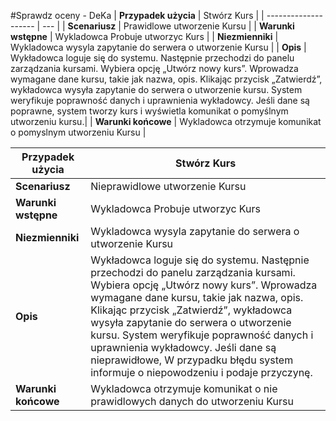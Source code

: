 #Sprawdz oceny - DeKa
| **Przypadek użycia** | Stwórz Kurs    |
| -------------------- | --- |
| **Scenariusz**       |  Prawidlowe utworzenie Kursu   |
| **Warunki wstępne**  |  Wykladowca Probuje utworzyc Kurs   |
| **Niezmienniki**     |  Wykladowca wysyla zapytanie do serwera o utworzenie Kursu   |
| **Opis**             |  Wykładowca loguje się do systemu. Następnie przechodzi do panelu zarządzania kursami. Wybiera opcję „Utwórz nowy kurs”. Wprowadza wymagane dane kursu, takie jak nazwa, opis. Klikając przycisk „Zatwierdź”, wykładowca wysyła zapytanie do serwera o utworzenie kursu. System weryfikuje poprawność danych i uprawnienia wykładowcy. Jeśli dane są poprawne, system tworzy kurs i wyświetla komunikat o pomyślnym utworzeniu kursu.|
| **Warunki końcowe**  | Wykladowca otrzymuje komunikat o pomyslnym utworzeniu Kursu    |


| **Przypadek użycia** | Stwórz Kurs    |
| -------------------- | --- |
| **Scenariusz**       |  Nieprawidlowe utworzenie Kursu   |
| **Warunki wstępne**  |  Wykladowca Probuje utworzyc Kurs   |
| **Niezmienniki**     |  Wykladowca wysyla zapytanie do serwera o utworzenie Kursu   |
| **Opis**             |  Wykładowca loguje się do systemu. Następnie przechodzi do panelu zarządzania kursami. Wybiera opcję „Utwórz nowy kurs”. Wprowadza wymagane dane kursu, takie jak nazwa, opis. Klikając przycisk „Zatwierdź”, wykładowca wysyła zapytanie do serwera o utworzenie kursu. System weryfikuje poprawność danych i uprawnienia wykładowcy. Jeśli dane są nieprawidłowe, W przypadku błędu system informuje o niepowodzeniu i podaje przyczynę.   |
| **Warunki końcowe**  | Wykladowca otrzymuje komunikat o nie prawidlowych danych do utworzeniu Kursu    |




